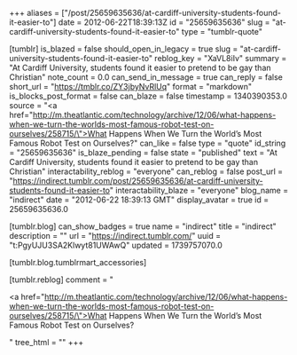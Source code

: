 +++
aliases = ["/post/25659635636/at-cardiff-university-students-found-it-easier-to"]
date = 2012-06-22T18:39:13Z
id = "25659635636"
slug = "at-cardiff-university-students-found-it-easier-to"
type = "tumblr-quote"

[tumblr]
is_blazed = false
should_open_in_legacy = true
slug = "at-cardiff-university-students-found-it-easier-to"
reblog_key = "XaVL8iIv"
summary = "At Cardiff University, students found it easier to pretend to be gay than Christian"
note_count = 0.0
can_send_in_message = true
can_reply = false
short_url = "https://tmblr.co/ZY3jbyNvRlUq"
format = "markdown"
is_blocks_post_format = false
can_blaze = false
timestamp = 1340390353.0
source = "<a href=\"http://m.theatlantic.com/technology/archive/12/06/what-happens-when-we-turn-the-worlds-most-famous-robot-test-on-ourselves/258715/\">What Happens When We Turn the World&rsquo;s Most Famous Robot Test on Ourselves?</a>"
can_like = false
type = "quote"
id_string = "25659635636"
is_blaze_pending = false
state = "published"
text = "At Cardiff University, students found it easier to pretend to be gay than Christian"
interactability_reblog = "everyone"
can_reblog = false
post_url = "https://indirect.tumblr.com/post/25659635636/at-cardiff-university-students-found-it-easier-to"
interactability_blaze = "everyone"
blog_name = "indirect"
date = "2012-06-22 18:39:13 GMT"
display_avatar = true
id = 25659635636.0

[tumblr.blog]
can_show_badges = true
name = "indirect"
title = "indirect"
description = ""
url = "https://indirect.tumblr.com/"
uuid = "t:PgyUJU3SA2Klwyt81UWAwQ"
updated = 1739757070.0

[tumblr.blog.tumblrmart_accessories]

[tumblr.reblog]
comment = "<p><a href=\"http://m.theatlantic.com/technology/archive/12/06/what-happens-when-we-turn-the-worlds-most-famous-robot-test-on-ourselves/258715/\">What Happens When We Turn the World’s Most Famous Robot Test on Ourselves?</a></p>"
tree_html = ""
+++
